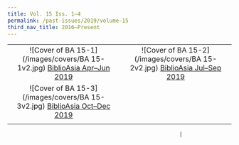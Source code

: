 ```yaml
---
title: Vol. 15 Iss. 1–4
permalink: /past-issues/2019/volume-15
third_nav_title: 2016–Present
---
```

|                                                              |                                                              |
| :----------------------------------------------------------: | :----------------------------------------------------------: |
| ![Cover of BA 15-1](/images/covers/BA 15-1v2.jpg) [BiblioAsia Apr–Jun 2019](http://www.nlb.gov.sg/biblioasia/vol-15-issue-1/) | ![Cover of BA 15-2](/images/covers/BA 15-2v2.jpg) [BiblioAsia Jul–Sep 2019](http://www.nlb.gov.sg/biblioasia/home-page/) |
| ![Cover of BA 15-3](/images/covers/BA 15-3v2.jpg) [BiblioAsia Oct–Dec 2019](http://www.nlb.gov.sg/biblioasia/vol-15-issue-3/) |                                                              |
|                                                              |                                                              |

                                                          |




                            
